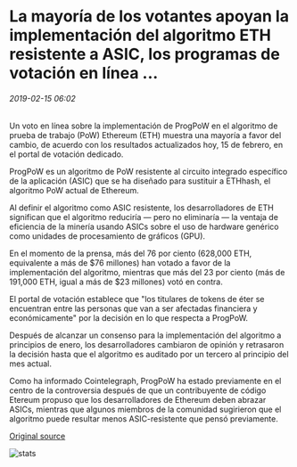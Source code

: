 # La mayoría de los votantes apoyan la implementación del algoritmo ETH resistente a ASIC, los programas de votación en línea ...

###### 2019-02-15 06:02

Un voto en línea sobre la implementación de ProgPoW en el algoritmo de prueba de trabajo (PoW) Ethereum (ETH) muestra una mayoría a favor del cambio, de acuerdo con los resultados actualizados hoy, 15 de febrero, en el portal de votación dedicado.

ProgPoW es un algoritmo de PoW resistente al circuito integrado específico de la aplicación (ASIC) que se ha diseñado para sustituir a ETHhash, el algoritmo PoW actual de Ethereum.

Al definir el algoritmo como ASIC resistente, los desarrolladores de ETH significan que el algoritmo reduciría — pero no eliminaría — la ventaja de eficiencia de la minería usando ASICs sobre el uso de hardware genérico como unidades de procesamiento de gráficos (GPU).

En el momento de la prensa, más del 76 por ciento (628,000 ETH, equivalente a más de $76 millones) han votado a favor de la implementación del algoritmo, mientras que más del 23 por ciento (más de 191,000 ETH, igual a más de $23 millones) votó en contra.

El portal de votación establece que "los titulares de tokens de éter se encuentran entre las personas que van a ser afectadas financiera y económicamente" por la decisión en lo que respecta a ProgPoW.

Después de alcanzar un consenso para la implementación del algoritmo a principios de enero, los desarrolladores cambiaron de opinión y retrasaron la decisión hasta que el algoritmo es auditado por un tercero al principio del mes actual.

Como ha informado Cointelegraph, ProgPoW ha estado previamente en el centro de la controversia después de que un contribuyente de código Etereum propuso que los desarrolladores de Ethereum deben abrazar ASICs, mientras que algunos miembros de la comunidad sugirieron que el algoritmo puede resultar menos ASIC-resistente que pensó previamente.

[Original source](https://cointelegraph.com/news/majority-of-voters-support-asic-resistant-eth-algorithm-implementation-online-vote-shows)

![stats](https://c.statcounter.com/11760860/0/a89fa40b/1/ "stats")